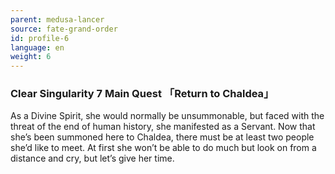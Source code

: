 ```yaml
---
parent: medusa-lancer
source: fate-grand-order
id: profile-6
language: en
weight: 6
---
```


### Clear Singularity 7 Main Quest 「Return to Chaldea」

As a Divine Spirit, she would normally be unsummonable, but faced with the threat of the end of human history, she manifested as a Servant.
Now that she’s been summoned here to Chaldea, there must be at least two people she’d like to meet.
At first she won’t be able to do much but look on from a distance and cry, but let’s give her time.
